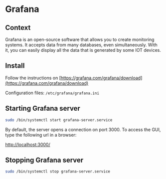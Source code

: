 # Grafana

## Context

Grafana is an open-source software that allows you to create monitoring systems. It accepts data from many databases, even simultaneously. With it, you can easily display all the data that is generated by some IOT devices.

## Install

Follow the instructions on [https://grafana.com/grafana/download](https://grafana.com/grafana/download)

Configuration files: `/etc/grafana/grafana.ini`

## Starting Grafana server

```bash
sudo /bin/systemctl start grafana-server.service
```

By default, the server opens a connection on port 3000. To access the GUI, type the following url in a browser:

[http://localhost:3000/](http://localhost:3000/)


## Stopping Grafana server

```bash
sudo /bin/systemctl stop grafana-server.service
```

